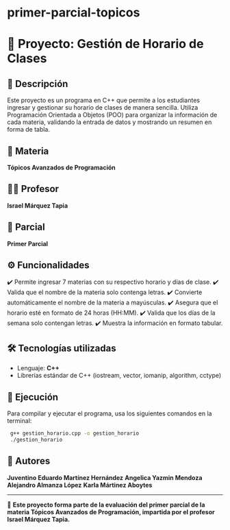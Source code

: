 # primer-parcial-topicos

# 📌 Proyecto: Gestión de Horario de Clases

## 📖 Descripción
Este proyecto es un programa en C++ que permite a los estudiantes ingresar y gestionar su horario de clases de manera sencilla. Utiliza Programación Orientada a Objetos (POO) para organizar la información de cada materia, validando la entrada de datos y mostrando un resumen en forma de tabla.

## 🏫 Materia
**Tópicos Avanzados de Programación**

## 👨‍🏫 Profesor
**Israel Márquez Tapia**

## 📅 Parcial
**Primer Parcial**

## ⚙️ Funcionalidades
✔️ Permite ingresar 7 materias con su respectivo horario y días de clase.
✔️ Valida que el nombre de la materia solo contenga letras.
✔️ Convierte automáticamente el nombre de la materia a mayúsculas.
✔️ Asegura que el horario esté en formato de 24 horas (HH:MM).
✔️ Valida que los días de la semana solo contengan letras.
✔️ Muestra la información en formato tabular.

## 🛠️ Tecnologías utilizadas
- Lenguaje: **C++**
- Librerías estándar de C++ (iostream, vector, iomanip, algorithm, cctype)

## 🚀 Ejecución
Para compilar y ejecutar el programa, usa los siguientes comandos en la terminal:

```sh
 g++ gestion_horario.cpp -o gestion_horario
 ./gestion_horario
```

## 📌 Autores
**Juventino Eduardo Martínez Hernández**
**Angelica Yazmin Mendoza**
**Alejandro Almanza López**
**Karla Mártinez Aboytes** 

---
📌 **Este proyecto forma parte de la evaluación del primer parcial de la materia Tópicos Avanzados de Programación, impartida por el profesor Israel Márquez Tapia.**

